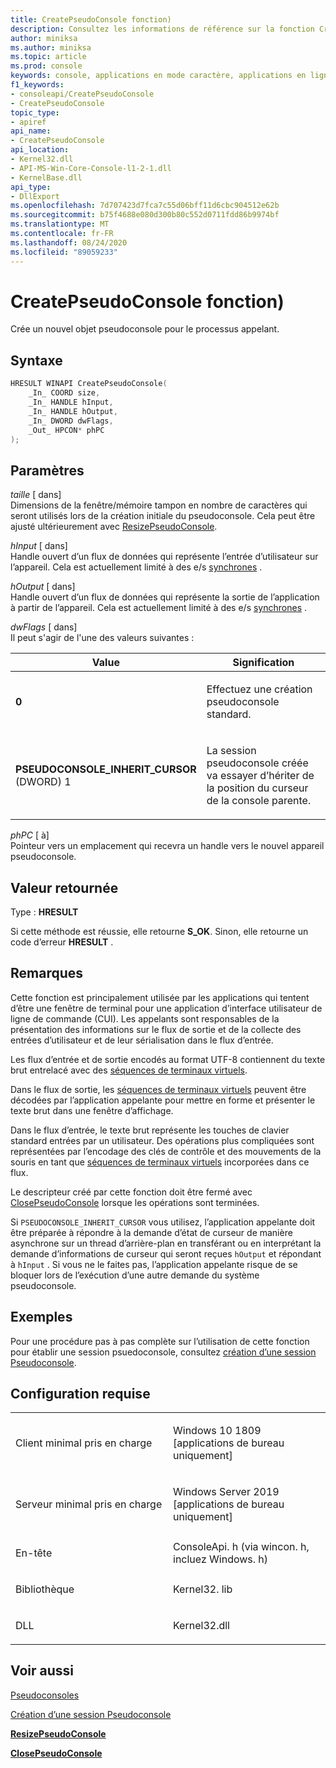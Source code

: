 ```yaml
---
title: CreatePseudoConsole fonction)
description: Consultez les informations de référence sur la fonction CreatePseudoConsole, qui alloue un nouveau pseudoconsole pour le processus appelant.
author: miniksa
ms.author: miniksa
ms.topic: article
ms.prod: console
keywords: console, applications en mode caractère, applications en ligne de commande, applications Terminal Server, API console, conpty, pseudoconsole
f1_keywords:
- consoleapi/CreatePseudoConsole
- CreatePseudoConsole
topic_type:
- apiref
api_name:
- CreatePseudoConsole
api_location:
- Kernel32.dll
- API-MS-Win-Core-Console-l1-2-1.dll
- KernelBase.dll
api_type:
- DllExport
ms.openlocfilehash: 7d707423d7fca7c55d06bff11d6cbc904512e62b
ms.sourcegitcommit: b75f4688e080d300b80c552d0711fdd86b9974bf
ms.translationtype: MT
ms.contentlocale: fr-FR
ms.lasthandoff: 08/24/2020
ms.locfileid: "89059233"
---
```

# <a name="createpseudoconsole-function"></a>CreatePseudoConsole fonction)


Crée un nouvel objet pseudoconsole pour le processus appelant.

<a name="syntax"></a>Syntaxe
------

```C
HRESULT WINAPI CreatePseudoConsole(
    _In_ COORD size,
    _In_ HANDLE hInput,
    _In_ HANDLE hOutput,
    _In_ DWORD dwFlags,
    _Out_ HPCON* phPC
);
```

<a name="parameters"></a>Paramètres
----------

*taille* \[ dans\]  
Dimensions de la fenêtre/mémoire tampon en nombre de caractères qui seront utilisés lors de la création initiale du pseudoconsole. Cela peut être ajusté ultérieurement avec [ResizePseudoConsole](resizepseudoconsole.md).

*hInput* \[ dans\]  
Handle ouvert d’un flux de données qui représente l’entrée d’utilisateur sur l’appareil. Cela est actuellement limité à des e/s [synchrones](https://docs.microsoft.com/windows/desktop/Sync/synchronization-and-overlapped-input-and-output) .

*hOutput* \[ dans\]  
Handle ouvert d’un flux de données qui représente la sortie de l’application à partir de l’appareil. Cela est actuellement limité à des e/s [synchrones](https://docs.microsoft.com/windows/desktop/Sync/synchronization-and-overlapped-input-and-output) .

*dwFlags* \[ dans\]  
Il peut s'agir de l'une des valeurs suivantes :
<table>
<colgroup>
<col width="50%" />
<col width="50%" />
</colgroup>
<thead>
<tr class="header">
<th>Value</th>
<th>Signification</th>
</tr>
</thead>
<tbody>
<tr class="odd">
<td><strong>0</strong></td>
<td><p>Effectuez une création pseudoconsole standard.</p></td>
</tr>
<tr class="even">
<td><span id="PSEUDOCONSOLE_INHERIT_CURSOR"></span><span id="pseudoconsole_inherit_cursor"></span>
<strong>PSEUDOCONSOLE_INHERIT_CURSOR</strong> (DWORD) 1</td>
<td><p>La session pseudoconsole créée va essayer d’hériter de la position du curseur de la console parente.</p></td>
</tr>
</tbody>
</table>

*phPC* \[ à\]  
Pointeur vers un emplacement qui recevra un handle vers le nouvel appareil pseudoconsole.

<a name="return-value"></a>Valeur retournée
------------

Type : **HRESULT**

Si cette méthode est réussie, elle retourne **S_OK**. Sinon, elle retourne un code d’erreur **HRESULT** .

<a name="remarks"></a>Remarques
-------

Cette fonction est principalement utilisée par les applications qui tentent d’être une fenêtre de terminal pour une application d’interface utilisateur de ligne de commande (CUI). Les appelants sont responsables de la présentation des informations sur le flux de sortie et de la collecte des entrées d’utilisateur et de leur sérialisation dans le flux d’entrée.

Les flux d’entrée et de sortie encodés au format UTF-8 contiennent du texte brut entrelacé avec des [séquences de terminaux virtuels](console-virtual-terminal-sequences.md). 

Dans le flux de sortie, les [séquences de terminaux virtuels](console-virtual-terminal-sequences.md) peuvent être décodées par l’application appelante pour mettre en forme et présenter le texte brut dans une fenêtre d’affichage. 

Dans le flux d’entrée, le texte brut représente les touches de clavier standard entrées par un utilisateur. Des opérations plus compliquées sont représentées par l’encodage des clés de contrôle et des mouvements de la souris en tant que [séquences de terminaux virtuels](console-virtual-terminal-sequences.md) incorporées dans ce flux.

Le descripteur créé par cette fonction doit être fermé avec [ClosePseudoConsole](closepseudoconsole.md) lorsque les opérations sont terminées.

Si `PSEUDOCONSOLE_INHERIT_CURSOR` vous utilisez, l’application appelante doit être préparée à répondre à la demande d’état de curseur de manière asynchrone sur un thread d’arrière-plan en transférant ou en interprétant la demande d’informations de curseur qui seront reçues `hOutput` et répondant à `hInput` . Si vous ne le faites pas, l’application appelante risque de se bloquer lors de l’exécution d’une autre demande du système pseudoconsole.

<a name="examples"></a>Exemples
--------

Pour une procédure pas à pas complète sur l’utilisation de cette fonction pour établir une session psuedoconsole, consultez [création d’une session Pseudoconsole](creating-a-pseudoconsole-session.md).

<a name="requirements"></a>Configuration requise
------------

<table>
<colgroup>
<col width="50%" />
<col width="50%" />
</colgroup>
<tbody>
<tr class="odd">
<td><p>Client minimal pris en charge</p></td>
<td><p>Windows 10 1809 [applications de bureau uniquement]</p></td>
</tr>
<tr class="even">
<td><p>Serveur minimal pris en charge</p></td>
<td><p>Windows Server 2019 [applications de bureau uniquement]</p></td>
</tr>
<tr class="odd">
<td><p>En-tête</p></td>
<td>ConsoleApi. h (via wincon. h, incluez Windows. h)</td>
</tr>
<tr class="even">
<td><p>Bibliothèque</p></td>
<td>Kernel32. lib</td>
</tr>
<tr class="odd">
<td><p>DLL</p></td>
<td>Kernel32.dll</td>
</tr>
<tr class="even">
</tr>
<tr class="odd">
</tr>
<tr class="even">
</tr>
</tbody>
</table>

## <a name="span-idsee_alsospansee-also"></a><span id="see_also"></span>Voir aussi


[Pseudoconsoles](pseudoconsoles.md)

[Création d’une session Pseudoconsole](creating-a-pseudoconsole-session.md)

[**ResizePseudoConsole**](resizepseudoconsole.md)

[**ClosePseudoConsole**](closepseudoconsole.md)
